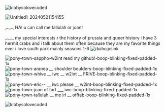 ![kibbysolovecoded](https://github.com/yaoipaddles/yaoipaddles/assets/169467251/8e83ed01-e4b1-4488-8fe7-1ba37710412b)

![Untitled1_20240521154155](https://github.com/yaoipaddles/yaoipaddles/assets/169467251/4738e9db-8e94-4c0f-80f1-42fb82fcc928)


︵︵ HAI u can call me tallulah or joan! 

︵︵
my special interests r the history of prussia and queer history 
i have 3 hermit crabs and i talk about them often because they are my favorite things ever
i love south park mainly seasons 1-6
![duihojpsink](https://github.com/yaoipaddles/yaoipaddles/assets/169467251/a7449ede-fc4c-4517-a9b3-c742b4c2a51c)

![pony-town-sappho-_w2int_ read my github!-boop-blinking-fixed-padded-1x](https://github.com/yaoipaddles/yaoipaddles/assets/169467251/f58e0c06-6cfe-4b4e-8a43-f4e7f471d411)
![pony-town-aranea __ shoulder boulders-boop-blinking-fixed-padded-1x](https://github.com/yaoipaddles/yaoipaddles/assets/169467251/e0ca35ec-f4e9-4f85-9f04-ae27e59dd89e)
![pony-town-whive __ iwc __ w2int __ FRIVE-boop-blinking-fixed-padded-1x](https://github.com/yaoipaddles/yaoipaddles/assets/169467251/5c32103a-f552-4450-ba67-481ef06c93b2)
![pony-town-eric-- __ iwc please __ w2int-boop-blinking-fixed-padded-1x](https://github.com/yaoipaddles/yaoipaddles/assets/169467251/36603213-a010-40e1-970a-49ceceb9cd52)
![pony-town-joan of fárt ___ iwc-boop-blinking-fixed-padded-1x](https://github.com/yaoipaddles/yaoipaddles/assets/169467251/ace41111-beb0-4c9a-9e90-3dc3829d9cee)
![pony-town-tallulah __ me irl __ offtab-boop-blinking-fixed-padded-1x](https://github.com/yaoipaddles/yaoipaddles/assets/169467251/b39a3847-ba80-4a4c-bd83-7866784de2fe)

![kibbysolovecoded](https://github.com/yaoipaddles/yaoipaddles/assets/169467251/a59be461-fa62-4b84-9eab-c907e59b2e3e)
